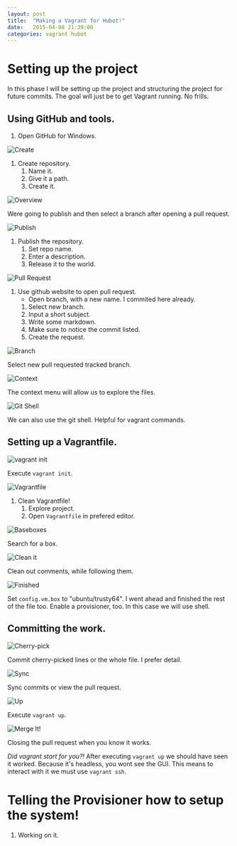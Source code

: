 ```yaml
---
layout: post
title:  "Making a Vagrant for Hubot!"
date:   2015-04-08 21:39:00
categories: vagrant hubot
---
```

# Setting up the project

In this phase I will be setting up the project and structuring the project for
future commits. The goal will just be to get Vagrant running. No frills.

## Using GitHub and tools.

1. Open GitHub for Windows.

![Create](/assets/vagrant-hubot/20150409014340699.png)

1. Create repository.
    1. Name it.
    2. Give it a path.
    3. Create it.

![Overview](/assets/vagrant-hubot/20150409014615118.png)

Were going to publish and then select a branch after opening a pull request.

![Publish](/assets/vagrant-hubot/20150409015228820.png)

1. Publish the repository.
    1. Set repo name.
    2. Enter a description.
    3. Release it to the world.

![Pull Request](/assets/vagrant-hubot/20150409021356892.png)

1. Use github website to open pull request.
    - Open branch, with a new name. I commited here already.
    1. Select new branch.
    2. Input a short subject.
    3. Write some markdown.
    4. Make sure to notice the commit listed.
    5. Create the request.

![Branch](/assets/vagrant-hubot/2015040902160166.png)

Select new pull requested tracked branch.

![Context](/assets/vagrant-hubot/20150409021804331.png)

The context menu will allow us to explore the files.

![Git Shell](/assets/vagrant-hubot/20150409022031767.png)

We can also use the git shell. Helpful for vagrant commands.

## Setting up a Vagrantfile.

![vagrant init](/assets/vagrant-hubot/20150409022131738.png)

Execute `vagrant init`.

![Vagrantfile](/assets/vagrant-hubot/20150409022331290.png)

1. Clean Vagrantfile!
    1. Explore project.
    2. Open `Vagrantfile` in prefered editor.

![Baseboxes](/assets/vagrant-hubot/20150409023133858.png)

Search for a box.

![Clean it](/assets/vagrant-hubot/2015040902301634.png)

Clean out comments, while following them.

![Finished](/assets/vagrant-hubot/20150409023754975.png)

Set `config.vm.box` to "ubuntu/trusty64". I went ahead and finished the rest of
the file too. Enable a provisioner, too. In this case we will use shell.

## Committing the work.

![Cherry-pick](/assets/vagrant-hubot/20150409024206143.png)

Commit cherry-picked lines or the whole file. I prefer detail.

![Sync](/assets/vagrant-hubot/20150409024327993.png)

Sync commits or view the pull request.

![Up](/assets/vagrant-hubot/20150409024647521.png)

Execute `vagrant up`.

![Merge It!](/assets/vagrant-hubot/20150409033519904.png)

Closing the pull request when you know it works.

_Did vagrant start for you?!_ After executing `vagrant up` we should have seen
it worked. Because it's headless, you wont see the GUI. This means to interact
with it we must use `vagrant ssh`.

# Telling the Provisioner how to setup the system!

1. Working on it.
